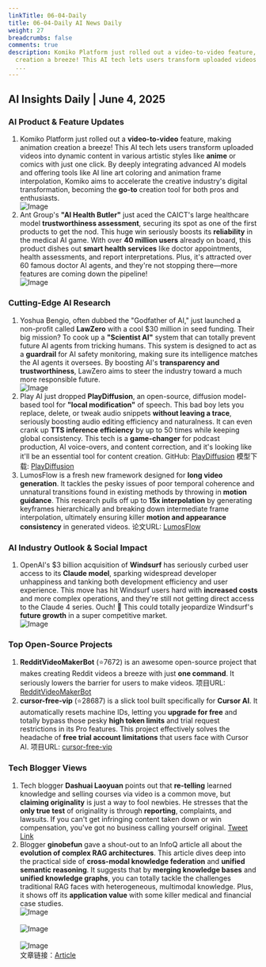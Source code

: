 ```yaml
---
linkTitle: 06-04-Daily
title: 06-04-Daily AI News Daily
weight: 27
breadcrumbs: false
comments: true
description: Komiko Platform just rolled out a video-to-video feature, making animation
  creation a breeze! This AI tech lets users transform uploaded videos into dynamic
  ...
---
```

## AI Insights Daily | June 4, 2025

### **AI Product & Feature Updates**

1.  Komiko Platform just rolled out a **video-to-video** feature, making animation creation a breeze! This AI tech lets users transform uploaded videos into dynamic content in various artistic styles like **anime** or comics with just one click. By deeply integrating advanced AI models and offering tools like AI line art coloring and animation frame interpolation, Komiko aims to accelerate the creative industry's digital transformation, becoming the **go-to** creation tool for both pros and enthusiasts.
    <br/> ![Image](https://cdn.jsdmirror.com/gh/justlovemaki/imagehub@main/images/2025/07/news_01k02520n4fm78hy7ygyjbbdgb.avif) <br/>
2.  Ant Group's **"AI Health Butler"** just aced the CAICT's large healthcare model **trustworthiness assessment**, securing its spot as one of the first products to get the nod. This huge win seriously boosts its **reliability** in the medical AI game. With over **40 million users** already on board, this product dishes out **smart health services** like doctor appointments, health assessments, and report interpretations. Plus, it's attracted over 60 famous doctor AI agents, and they're not stopping there—more features are coming down the pipeline!
    <br/> ![Image](https://cdn.jsdmirror.com/gh/justlovemaki/imagehub@main/images/2025/07/news_01k02523nkf5ea6xbcwfs7r8gj.avif) <br/>

### **Cutting-Edge AI Research**

1.  Yoshua Bengio, often dubbed the "Godfather of AI," just launched a non-profit called **LawZero** with a cool $30 million in seed funding. Their big mission? To cook up a **"Scientist AI"** system that can totally prevent future AI agents from tricking humans. This system is designed to act as a **guardrail** for AI safety monitoring, making sure its intelligence matches the AI agents it oversees. By boosting AI's **transparency and trustworthiness**, LawZero aims to steer the industry toward a much more responsible future.
    <br/> ![Image](https://cdn.jsdmirror.com/gh/justlovemaki/imagehub@main/images/2025/07/news_01k02527e3em58cpr4rxp2x3rz.avif) <br/>
2.  Play AI just dropped **PlayDiffusion**, an open-source, diffusion model-based tool for **"local modification"** of speech. This bad boy lets you replace, delete, or tweak audio snippets **without leaving a trace**, seriously boosting audio editing efficiency and naturalness. It can even crank up **TTS inference efficiency** by up to 50 times while keeping global consistency. This tech is a **game-changer** for podcast production, AI voice-overs, and content correction, and it's looking like it'll be an essential tool for content creation.
    GitHub: [PlayDiffusion](https://github.com/playht/PlayDiffusion) 模型下载: [PlayDiffusion](https://huggingface.co/PlayHT/PlayDiffusion)
3.  LumosFlow is a fresh new framework designed for **long video generation**. It tackles the pesky issues of poor temporal coherence and unnatural transitions found in existing methods by throwing in **motion guidance**. This research pulls off up to **15x interpolation** by generating keyframes hierarchically and breaking down intermediate frame interpolation, ultimately ensuring killer **motion and appearance consistency** in generated videos.
    论文URL: [LumosFlow](https://arxiv.org/abs/2506.02497)

### **AI Industry Outlook & Social Impact**

1.  OpenAI's $3 billion acquisition of **Windsurf** has seriously curbed user access to its **Claude model**, sparking widespread developer unhappiness and tanking both development efficiency and user experience. This move has hit Windsurf users hard with **increased costs** and more complex operations, and they're still not getting direct access to the Claude 4 series. Ouch! 😬 This could totally jeopardize Windsurf's **future growth** in a super competitive market.
    <br/> ![Image](https://cdn.jsdmirror.com/gh/justlovemaki/imagehub@main/images/2025/07/news_01k0252ad0fyy898f98fe8bx5n.avif) <br/>

### **Top Open-Source Projects**

1.  **RedditVideoMakerBot** (⭐7672) is an awesome open-source project that makes creating Reddit videos a breeze with just **one command**. It seriously lowers the barrier for users to make videos.
    项目URL: [RedditVideoMakerBot](https://github.com/elebumm/RedditVideoMakerBot)
2.  **cursor-free-vip** (⭐28687) is a slick tool built specifically for **Cursor AI**. It automatically resets machine IDs, letting you **upgrade for free** and totally bypass those pesky **high token limits** and trial request restrictions in its Pro features. This project effectively solves the headache of **free trial account limitations** that users face with Cursor AI.
    项目URL: [cursor-free-vip](https://github.com/yeongpin/cursor-free-vip)

### **Tech Blogger Views**

1.  Tech blogger **Dashuai Laoyuan** points out that **re-telling** learned knowledge and selling courses via video is a common move, but **claiming originality** is just a way to fool newbies. He stresses that the **only true test** of originality is through **reporting**, complaints, and lawsuits. If you can't get infringing content taken down or win compensation, you've got no business calling yourself original.
    [Tweet Link](https://x.com/ezshine/status/1930068772146295153)
2.  Blogger **ginobefun** gave a shout-out to an InfoQ article all about the **evolution of complex RAG architectures**. This article dives deep into the practical side of **cross-modal knowledge federation** and **unified semantic reasoning**. It suggests that by **merging knowledge bases** and **unified knowledge graphs**, you can totally tackle the challenges traditional RAG faces with heterogeneous, multimodal knowledge. Plus, it shows off its **application value** with some killer medical and financial case studies.
<br/> ![Image](https://cdn.jsdmirror.com/gh/justlovemaki/imagehub@main/images/2025/07/news_01k0254adrfrvsh6k5c4g1s86e.avif) <br/> <br/> ![Image](https://cdn.jsdmirror.com/gh/justlovemaki/imagehub@main/images/2025/07/news_01k0252g9temvaxhs2d351qe7s.avif) <br/> <br/> ![Image](https://cdn.jsdmirror.com/gh/justlovemaki/imagehub@main/images/2025/07/news_01k0252k25e6ssefq3e18bfcy4.avif) <br/> 文章链接：[Article](https://bestblogs.dev/article/2ba211)

